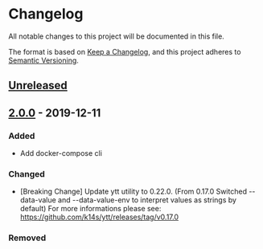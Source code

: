 # Changelog
All notable changes to this project will be documented in this file.

The format is based on [Keep a Changelog](https://keepachangelog.com/en/1.0.0/),
and this project adheres to [Semantic Versioning](https://semver.org/spec/v2.0.0.html).

## [Unreleased]

## [2.0.0] - 2019-12-11

### Added
- Add docker-compose cli

### Changed
- [Breaking Change] Update ytt utility to 0.22.0. (From 0.17.0 Switched --data-value and --data-value-env to interpret values as strings by default)
For more informations please see: https://github.com/k14s/ytt/releases/tag/v0.17.0

### Removed

[Unreleased]: https://github.com/aegirops/docker-aws-cli/compare/v2.0.0...HEAD
[2.0.0]: https://github.com/aegirops/docker-aws-cli/compare/v1.5.0...v2.0.0
[1.5.0]: https://github.com/aegirops/docker-aws-cli/compare/v1.4.0...v1.5.0
[1.4.0]: https://github.com/aegirops/docker-aws-cli/compare/v1.3.0...v1.4.0
[1.3.0]: https://github.com/aegirops/docker-aws-cli/compare/v1.2.0...v1.3.0
[1.2.0]: https://github.com/aegirops/docker-aws-cli/compare/v1.1.0...v1.2.0
[1.1.0]: https://github.com/aegirops/docker-aws-cli/compare/v1.0.2...v1.1.0
[1.0.2]: https://github.com/aegirops/docker-aws-cli/compare/v1.0.1...v1.0.2
[1.0.1]: https://github.com/aegirops/docker-aws-cli/compare/v1.0.0...v1.0.1
[1.0.0]: https://github.com/aegirops/docker-aws-cli/releases/tag/v0.0.1
